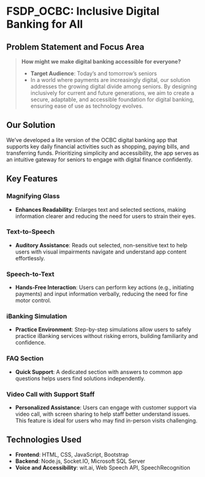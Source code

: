 # FSDP_OCBC: Inclusive Digital Banking for All

## Problem Statement and Focus Area
> **How might we make digital banking accessible for everyone?**
> - **Target Audience**: Today’s and tomorrow’s seniors
> - In a world where payments are increasingly digital, our solution addresses the growing digital divide among seniors. By designing inclusively for current and future generations, we aim to create a secure, adaptable, and accessible foundation for digital banking, ensuring ease of use as technology evolves.

## Our Solution
We’ve developed a lite version of the OCBC digital banking app that supports key daily financial activities such as shopping, paying bills, and transferring funds. Prioritizing simplicity and accessibility, the app serves as an intuitive gateway for seniors to engage with digital finance confidently.

## Key Features 
### Magnifying Glass
- **Enhances Readability**: Enlarges text and selected sections, making information clearer and reducing the need for users to strain their eyes.

### Text-to-Speech
- **Auditory Assistance**: Reads out selected, non-sensitive text to help users with visual impairments navigate and understand app content effortlessly.

### Speech-to-Text
- **Hands-Free Interaction**: Users can perform key actions (e.g., initiating payments) and input information verbally, reducing the need for fine motor control.

### iBanking Simulation
- **Practice Environment**: Step-by-step simulations allow users to safely practice iBanking services without risking errors, building familiarity and confidence.

### FAQ Section
- **Quick Support**: A dedicated section with answers to common app questions helps users find solutions independently.

### Video Call with Support Staff
- **Personalized Assistance**: Users can engage with customer support via video call, with screen sharing to help staff better understand issues. This feature is ideal for users who may find in-person visits challenging.

## Technologies Used
- **Frontend**: HTML, CSS, JavaScript, Bootstrap
- **Backend**: Node.js, Socket.IO, Microsoft SQL Server
- **Voice and Accessibility**: wit.ai, Web Speech API, SpeechRecognition
